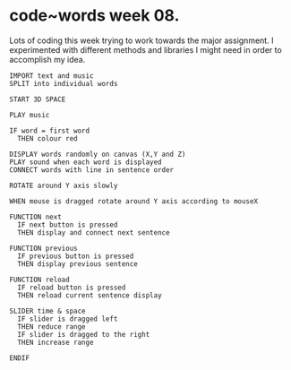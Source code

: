 # code~words week 08.

Lots of coding this week trying to work towards the major assignment. I experimented with different methods and libraries I might need in order to accomplish my idea. 

```
IMPORT text and music
SPLIT into individual words

START 3D SPACE

PLAY music

IF word = first word
  THEN colour red

DISPLAY words randomly on canvas (X,Y and Z) 
PLAY sound when each word is displayed
CONNECT words with line in sentence order

ROTATE around Y axis slowly

WHEN mouse is dragged rotate around Y axis according to mouseX
 
FUNCTION next
  IF next button is pressed
  THEN display and connect next sentence
  
FUNCTION previous
  IF previous button is pressed
  THEN display previous sentence

FUNCTION reload
  IF reload button is pressed
  THEN reload current sentence display
  
SLIDER time & space
  IF slider is dragged left 
  THEN reduce range
  IF slider is dragged to the right
  THEN increase range 
  
ENDIF
```
